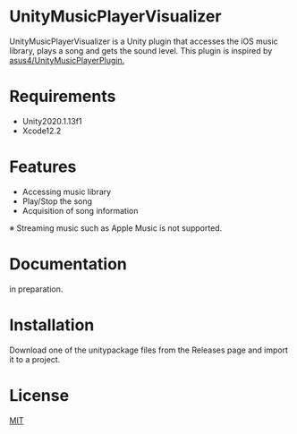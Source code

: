 # UnityMusicPlayerVisualizer

UnityMusicPlayerVisualizer is a Unity plugin that accesses the iOS music library, plays a song and gets the sound level.
This plugin is inspired by [asus4/UnityMusicPlayerPlugin.](https://github.com/asus4/UnityMusicPlayerPlugin)

# Requirements
- Unity2020.1.13f1
- Xcode12.2

# Features
- Accessing music library
- Play/Stop the song
- Acquisition of song information

※ Streaming music such as Apple Music is not supported.

# Documentation
in preparation.

# Installation
Download one of the unitypackage files from the Releases page and import it to a project.

# License
[MIT](https://github.com/kkkkoyo/UnityMusicPlayerVisualizer/blob/main/LICENSE)
